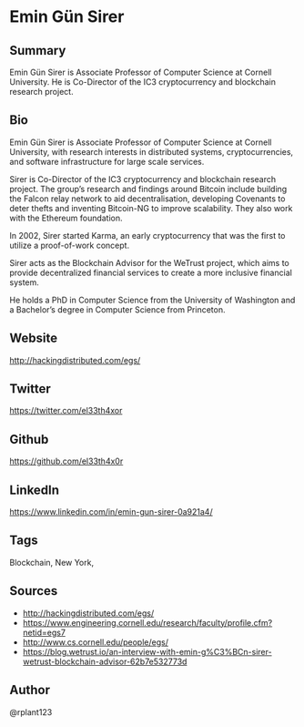 # Emin Gün Sirer

## Summary
Emin Gün Sirer is Associate Professor of Computer Science at Cornell University. He is Co-Director of the IC3 cryptocurrency and blockchain research project.

## Bio
Emin Gün Sirer is Associate Professor of Computer Science at Cornell University, with research interests in distributed systems, cryptocurrencies, and software infrastructure for large scale services. 

Sirer is Co-Director of the IC3 cryptocurrency and blockchain research project. The group’s research and findings around Bitcoin include building the Falcon relay network to aid decentralisation, developing Covenants to deter thefts and inventing Bitcoin-NG to improve scalability. They also work with the Ethereum foundation. 

In 2002, Sirer started Karma, an early cryptocurrency that was the first to utilize a proof-of-work concept. 

Sirer acts as the Blockchain Advisor for the WeTrust project, which aims to provide decentralized financial services to create a more inclusive financial system.

He holds a PhD in Computer Science from the University of Washington and a Bachelor’s degree in Computer Science from Princeton.

## Website
http://hackingdistributed.com/egs/

## Twitter
https://twitter.com/el33th4xor

## Github
https://github.com/el33th4x0r

## LinkedIn
https://www.linkedin.com/in/emin-gun-sirer-0a921a4/

## Tags
Blockchain, New York, 

## Sources
* http://hackingdistributed.com/egs/ 
* https://www.engineering.cornell.edu/research/faculty/profile.cfm?netid=egs7
* http://www.cs.cornell.edu/people/egs/ 
* https://blog.wetrust.io/an-interview-with-emin-g%C3%BCn-sirer-wetrust-blockchain-advisor-62b7e532773d

## Author
@rplant123
